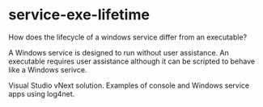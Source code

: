 service-exe-lifetime
====================
How does the lifecycle of a windows service differ from an executable?

A Windows service is designed to run without user assistance. An executable requires user assistance although it can be
scripted to behave like a Windows serivce.

Visual Studio vNext solution. Examples of console and Windows service apps using log4net.


